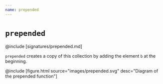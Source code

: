 ```yaml
---
name: prepended
---
```


# `prepended`

@include [signatures/prepended.md]

`prepended` creates a copy of this collection by adding the element `b` at the
beginning.

@include [figure.html source="images/prepended.svg" desc="Diagram of the prepended function"]
